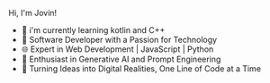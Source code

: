Hi, I'm Jovin!
- 🌱 i'm currently learning kotlin and C++
- 👋 Software Developer with a Passion for Technology
- 🌐 Expert in Web Development | JavaScript | Python
- 🧠 Enthusiast in Generative AI and Prompt Engineering
- 🚀 Turning Ideas into Digital Realities, One Line of Code at a Time








